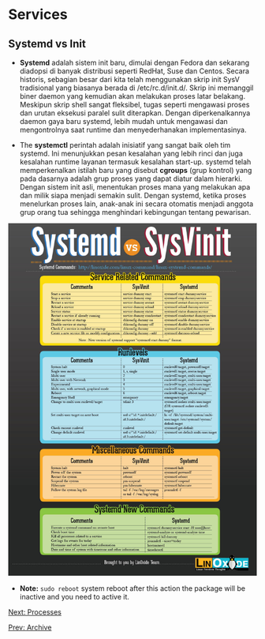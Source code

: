 # Services

## Systemd vs Init

* **Systemd** adalah sistem init baru, dimulai dengan Fedora dan sekarang diadopsi di banyak distribusi seperti RedHat, Suse dan Centos. Secara historis, sebagian besar dari kita telah menggunakan skrip init SysV tradisional yang biasanya berada di /etc/rc.d/init.d/. Skrip ini memanggil biner daemon yang kemudian akan melakukan proses latar belakang. Meskipun skrip shell sangat fleksibel, tugas seperti mengawasi proses dan urutan eksekusi paralel sulit diterapkan. Dengan diperkenalkannya daemon gaya baru systemd, lebih mudah untuk mengawasi dan mengontrolnya saat runtime dan menyederhanakan implementasinya.

* The **systemctl** perintah adalah inisiatif yang sangat baik oleh tim systemd. Ini menunjukkan pesan kesalahan yang lebih rinci dan juga kesalahan runtime layanan termasuk kesalahan start-up. systemd telah memperkenalkan istilah baru yang disebut **cgroups** (grup kontrol) yang pada dasarnya adalah grup proses yang dapat diatur dalam hierarki. Dengan sistem init asli, menentukan proses mana yang melakukan apa dan milik siapa menjadi semakin sulit. Dengan systemd, ketika proses menelurkan proses lain, anak-anak ini secara otomatis menjadi anggota grup orang tua sehingga menghindari kebingungan tentang pewarisan.

![Systemd vs Init](./systemd-vs-sysVinit-cheatsheet-A4.jpg)

* **Note:** `sudo reboot` system reboot
  after this action the package will be inactive and you need to active it.

[Next: Processes](./Processes.md)

[Prev: Archive](./Archive.md)
